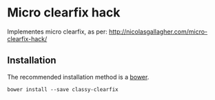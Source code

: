 # Micro clearfix hack

Implementes micro clearfix, as per: http://nicolasgallagher.com/micro-clearfix-hack/

## Installation

The recommended installation method is a [bower](http://bower.io).

```shell
bower install --save classy-clearfix
```
